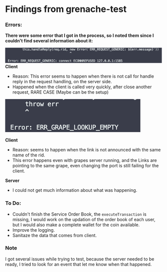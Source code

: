 # Findings from grenache-test

### Errors:
**There were some error that I got in the process, so I noted them since I couldn't find several information about it:**

![Error for handlinng](assets/error-handling.png)
**Client**
-   Reason: This error seems to happen when there is not call for handle reply in the request handling, on the server side.
-   Happened when the client is called very quickly, after close another request, RARE CASE (Maybe can be the setup)

![lookup error empty](assets/lookup_empty.png)

**Client**
-   Reason: seems to happen when the link is not announced with the same name of the rid.
-   This error happens even with grapes server running, and the Links are pointing to the same grape, even changing the port is still failing for the client.

**Server**
- I could not get much information about what was happening.

### To Do:
- Couldn't finish the Service Order Book, the `executeTransaction` is missing, I would work on the updation of the order book of each user, but I would also make a complete wallet for the coin available.
- Improve the logging.
- Sanitaze the data that comes from client.

### Note
I got several issues while trying to test, because the server needed to be ready, I tried to look for an event that let me know when that happened.
